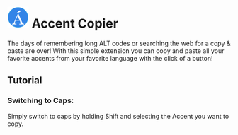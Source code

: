 # ![Logo](icon48.png "Logo") Accent Copier
The days of remembering long ALT codes or searching the web for a copy & paste are over! With this simple extension you can copy and paste all your favorite accents from your favorite language with the click of a button!
## Tutorial
### Switching to Caps:
Simply switch to caps by holding Shift and selecting the Accent you want to copy.
